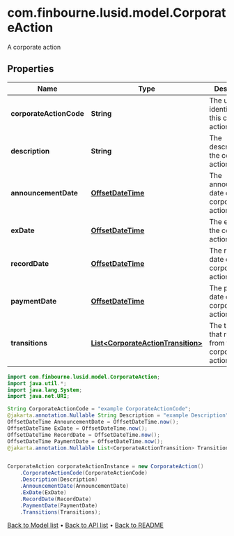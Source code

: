 # com.finbourne.lusid.model.CorporateAction
A corporate action

## Properties

Name | Type | Description | Notes
------------ | ------------- | ------------- | -------------
**corporateActionCode** | **String** | The unique identifier of this corporate action | [default to String]
**description** | **String** | The description of the corporate action. | [optional] [default to String]
**announcementDate** | [**OffsetDateTime**](OffsetDateTime.md) | The announcement date of the corporate action | [optional] [default to OffsetDateTime]
**exDate** | [**OffsetDateTime**](OffsetDateTime.md) | The ex date of the corporate action | [optional] [default to OffsetDateTime]
**recordDate** | [**OffsetDateTime**](OffsetDateTime.md) | The record date of the corporate action | [optional] [default to OffsetDateTime]
**paymentDate** | [**OffsetDateTime**](OffsetDateTime.md) | The payment date of the corporate action | [optional] [default to OffsetDateTime]
**transitions** | [**List&lt;CorporateActionTransition&gt;**](CorporateActionTransition.md) | The transitions that result from this corporate action | [optional] [default to List<CorporateActionTransition>]

```java
import com.finbourne.lusid.model.CorporateAction;
import java.util.*;
import java.lang.System;
import java.net.URI;

String CorporateActionCode = "example CorporateActionCode";
@jakarta.annotation.Nullable String Description = "example Description";
OffsetDateTime AnnouncementDate = OffsetDateTime.now();
OffsetDateTime ExDate = OffsetDateTime.now();
OffsetDateTime RecordDate = OffsetDateTime.now();
OffsetDateTime PaymentDate = OffsetDateTime.now();
@jakarta.annotation.Nullable List<CorporateActionTransition> Transitions = new List<CorporateActionTransition>();


CorporateAction corporateActionInstance = new CorporateAction()
    .CorporateActionCode(CorporateActionCode)
    .Description(Description)
    .AnnouncementDate(AnnouncementDate)
    .ExDate(ExDate)
    .RecordDate(RecordDate)
    .PaymentDate(PaymentDate)
    .Transitions(Transitions);
```


[Back to Model list](../README.md#documentation-for-models) &#8226; [Back to API list](../README.md#documentation-for-api-endpoints) &#8226; [Back to README](../README.md)
